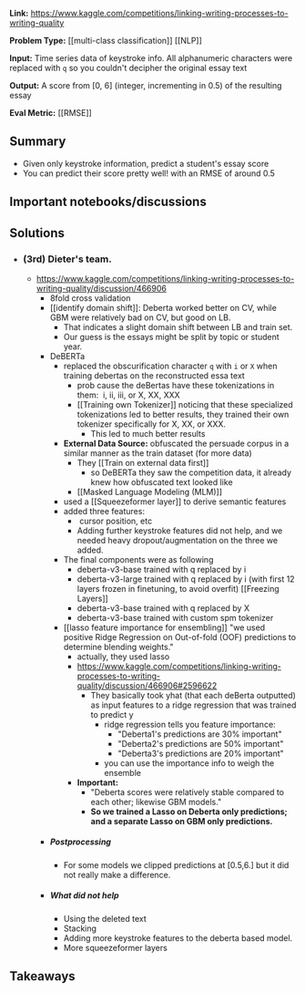 **Link:** https://www.kaggle.com/competitions/linking-writing-processes-to-writing-quality

**Problem Type:** [[multi-class classification]] [[NLP]]

**Input:** Time series data of keystroke info. All alphanumeric characters were replaced with `q` so you couldn't decipher the original essay text

**Output:** A score from [0, 6] (integer, incrementing in 0.5) of the resulting essay

**Eval Metric:** [[RMSE]]
## Summary
- Given only keystroke information, predict a student's essay score
- You can predict their score pretty well! with an RMSE of around 0.5
## Important notebooks/discussions
## Solutions
- ### (3rd) Dieter's team.
	- https://www.kaggle.com/competitions/linking-writing-processes-to-writing-quality/discussion/466906
		- 8fold cross validation
		- [[identify domain shift]]: Deberta worked better on CV, while GBM were relatively bad on CV, but good on LB.
			- That indicates a slight domain shift between LB and train set.
			- Our guess is the essays might be split by topic or student year.
		- DeBERTa
			- replaced the obscurification character `q` with `i` or `X` when training debertas on the reconstructed essa text
				- prob cause the deBertas have these tokenizations in them:  i, ii, iii, or X, XX, XXX
				- [[Training own Tokenizer]] noticing that these specialized tokenizations led to better results, they trained their own tokenizer specifically for X, XX, or XXX.
					- This led to much better results
			- **External Data Source:** obfuscated the persuade corpus in a similar manner as the train dataset (for more data)
				- They [[Train on external data first]]
					- so DeBERTa they saw the competition data, it already knew how obfuscated text looked like
				- [[Masked Language Modeling (MLM)]]
			- used a [[Squeezeformer layer]] to derive semantic features
			- added three features:
				-  cursor position, etc
				- Adding further keystroke features did not help, and we needed heavy dropout/augmentation on the three we added.
			- The final components were as following
				- deberta-v3-base trained with q replaced by i
				- deberta-v3-large trained with q replaced by i (with first 12 layers frozen in finetuning, to avoid overfit) [[Freezing Layers]]
				- deberta-v3-base trained with q replaced by X
				- deberta-v3-base trained with custom spm tokenizer
			- [[lasso feature importance for ensembling]] "we used positive Ridge Regression on Out-of-fold (OOF) predictions to determine blending weights."
				- actually, they used lasso
				- https://www.kaggle.com/competitions/linking-writing-processes-to-writing-quality/discussion/466906#2596622
					-  They basically took yhat (that each deBerta outputted) as input features to a ridge regression that was trained to predict y
						- ridge regression tells you feature importance:
							- "Deberta1's predictions are 30% important"
							- "Deberta2's predictions are 50% important"
							- "Deberta3's predictions are 20% important"
						- you can use the importance info to weigh the ensemble
				- **Important:**
					- "Deberta scores were relatively stable compared to each other; likewise GBM models."
					- **So we trained a Lasso on Deberta only predictions; and a separate Lasso on GBM only predictions.**
		- ##### Postprocessing
			- For some models we clipped predictions at [0.5,6.] but it did not really make a difference.
		- ##### What did not help
			- Using the deleted text
			- Stacking
			- Adding more keystroke features to the deberta based model.
			- More squeezeformer layers

## Takeaways